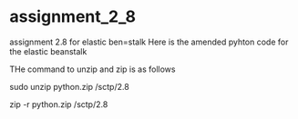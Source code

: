 # assignment_2_8
assignment 2.8 for elastic ben=stalk
Here is the amended pyhton code for the elastic beanstalk

THe command to unzip and zip is as follows

sudo unzip python.zip /sctp/2.8

zip -r python.zip /sctp/2.8
